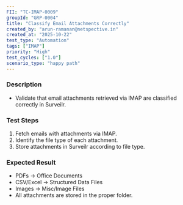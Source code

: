 ```yaml
---
FII: "TC-IMAP-0009"
groupId: "GRP-0004"
title: "Classify Email Attachments Correctly"
created_by: "arun-ramanan@netspective.in"
created_at: "2025-10-22"
test_type: "Automation"
tags: ["IMAP"]
priority: "High"
test_cycles: ["1.0"]
scenario_type: "happy path"
---
```


### Description
- Validate that email attachments retrieved via IMAP are classified correctly in Surveilr.

### Test Steps
1. Fetch emails with attachments via IMAP.  
2. Identify the file type of each attachment.  
3. Store attachments in Surveilr according to file type.

### Expected Result
- PDFs → Office Documents  
- CSV/Excel → Structured Data Files  
- Images → Misc/Image Files  
- All attachments are stored in the proper folder.
